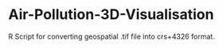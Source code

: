 # Air-Pollution-3D-Visualisation
R Script for converting geospatial .tif file into crs+4326 format. 
